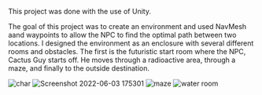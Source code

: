 This project was done with the use of Unity.

The goal of this project was to create an environment and used NavMesh aand waypoints to allow the NPC to find the optimal path between two locations. I designed the environment as an enclosure with several different rooms and obstacles.
The first is the futuristic start room where the NPC, Cactus Guy starts off. He moves through a radioactive area, through a maze, and finally to the outside destination.

![char](https://user-images.githubusercontent.com/50210628/171986440-5f48f837-4c5b-4e17-8378-66d1f8eff061.png)
![Screenshot 2022-06-03 175301](https://user-images.githubusercontent.com/50210628/171986516-1971de6f-2e6f-4ab3-82f1-7c288dbad453.png)
![maze](https://user-images.githubusercontent.com/50210628/171986519-2dccf31c-d559-4081-92c9-d2eac32ba760.png)
![water room](https://user-images.githubusercontent.com/50210628/171986522-dd7e1183-f3a2-40d9-ab8d-66b94e541aea.png)
